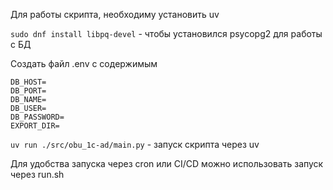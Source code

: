 Для работы скрипта, необходиму установить uv

`sudo dnf install libpq-devel` - чтобы установился psycopg2 для работы с БД

Создать файл .env с содержимым
```
DB_HOST=
DB_PORT=
DB_NAME=
DB_USER=
DB_PASSWORD=
EXPORT_DIR=
```

`uv run ./src/obu_1c-ad/main.py` - запуск скрипта через uv

Для удобства запуска через cron или CI/CD можно использовать запуск через run.sh